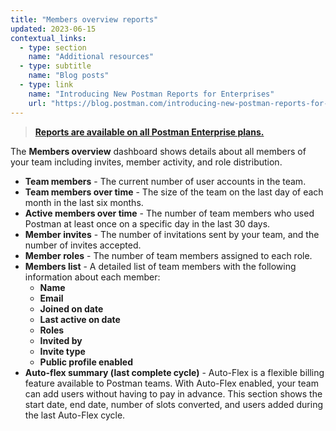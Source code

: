```yaml
---
title: "Members overview reports"
updated: 2023-06-15
contextual_links:
  - type: section
    name: "Additional resources"
  - type: subtitle
    name: "Blog posts"
  - type: link
    name: "Introducing New Postman Reports for Enterprises"
    url: "https://blog.postman.com/introducing-new-postman-reports-for-enterprises/"
---
```


> [**Reports are available on all Postman Enterprise plans.**](https://www.postman.com/pricing)

The **Members overview** dashboard shows details about all members of your team including invites, member activity, and role distribution.

* **Team members** - The current number of user accounts in the team.
* **Team members over time** - The size of the team on the last day of each month in the last six months.
* **Active members over time** - The number of team members who used Postman at least once on a specific day in the last 30 days.
* **Member invites** - The number of invitations sent by your team, and the number of invites accepted.
* **Member roles** - The number of team members assigned to each role.
* **Members list** - A detailed list of team members with the following information about each member:
    * **Name**
    * **Email**
    * **Joined on date**
    * **Last active on date**
    * **Roles**
    * **Invited by**
    * **Invite type**
    * **Public profile enabled**
* **Auto-flex summary (last complete cycle)** - Auto-Flex is a flexible billing feature available to Postman teams. With Auto-Flex enabled, your team can add users without having to pay in advance. This section shows the start date, end date, number of slots converted, and users added during the last Auto-Flex cycle.
